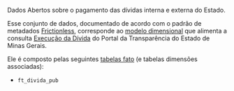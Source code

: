 Dados Abertos sobre o pagamento das dívidas interna e externa do Estado.

Esse conjunto de dados, documentado de acordo com o padrão de metadados [Frictionless](https://frictionlessdata.io/), corresponde ao [modelo dimensional](https://pt.wikipedia.org/wiki/Modelagem_dimensional) que alimenta a consulta [Execução da Dívida](https://www.transparencia.mg.gov.br/divida-publica/execucao-da-divida) do Portal da Transparência do Estado de Minas Gerais.

Ele é composto pelas seguintes [tabelas fato](https://pt.wikipedia.org/wiki/Tabela_de_fatos) (e tabelas dimensões associadas):

- `ft_divida_pub`
